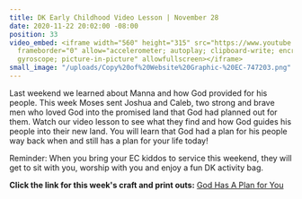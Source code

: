 ```yaml
---
title: DK Early Childhood Video Lesson | November 28
date: 2020-11-22 20:02:00 -08:00
position: 33
video_embed: <iframe width="560" height="315" src="https://www.youtube.com/embed/yNK2RUTwc-Q"
  frameborder="0" allow="accelerometer; autoplay; clipboard-write; encrypted-media;
  gyroscope; picture-in-picture" allowfullscreen></iframe>
small_image: "/uploads/Copy%20of%20Website%20Graphic-%20EC-747203.png"
---
```


Last weekend we learned about Manna and how God provided for his people. This week Moses sent Joshua and Caleb, two strong and brave men who loved God into the promised land that God had planned out for them. Watch our video lesson to see what they find and how God guides his people into their new land. You will learn that God had a plan for his people way back when and still has a plan for your life today!

Reminder: When you bring your EC kiddos to service this weekend, they will get to sit with you, worship with you and enjoy a fun DK activity bag.

**Click the link for this week's craft and print outs:**
[God Has A Plan for You](https://drive.google.com/file/d/1aTx0z8gp9Tnn2jBeoPE1fLiDeTzZgrdx/view?usp=sharing)
